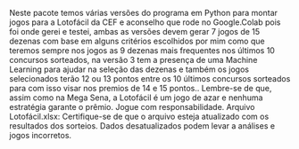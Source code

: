 Neste pacote temos várias versões do programa em Python para montar jogos para a Lotofácil da CEF e aconselho que rode no Google.Colab pois foi onde gerei e testei, ambas as versões devem gerar 7 jogos de 15 dezenas com base em alguns critérios escolhidos por mim como que teremos sempre nos jogos as 9 dezenas mais frequentes nos últimos 10 concursos sorteados, na versão 3 tem a presença de uma Machine Learning para ajudar na seleção das dezenas e também os jogos selecionados terão 12 ou 13 pontos entre os 10 últimos concursos sorteados para com isso visar nos premios de 14 e 15 pontos..
Lembre-se de que, assim como na Mega Sena, a Lotofácil é um jogo de azar e nenhuma estratégia garante o prêmio. Jogue com responsabilidade.
Arquivo Lotofácil.xlsx: Certifique-se de que o arquivo esteja atualizado com os resultados dos sorteios. Dados desatualizados podem levar a análises e jogos incorretos.
